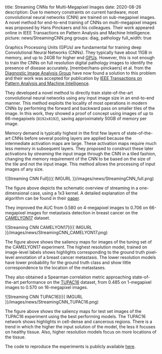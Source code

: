 title: Streaming CNNs for Multi-Megapixel Images 
date: 2020-08-26
description: Due to memory constraints on current hardware, most convolutional neural networks (CNN) are trained on sub-megapixel images. A novel method for end-to-end training of CNNs on multi-megapixel images was proposed by Hans Pinckaers and his colleagues. Their work appeared online in IEEE Transactions on Pattern Analysis and Machine Intelligence. 
picture: news/StreamingCNN.png
groups: diag, pathology
full_width: true

Graphics Processing Units (GPUs) are fundamental for training deep Convolutional Neural Networks (CNNs). They typically have about 11GB in memory, and up to 24GB for higher end [GPUs](https://www.nvidia.com/en-us/geforce/news/introducing-rtx-30-series-graphics-cards/). However, this is not enough to train the CNNs on full resolution digital pathology images to identify the presence of disease accurately. [member/hans-pinckaers] et al. from the [Diagnostic Image Analysis Group](https://www.diagnijmegen.nl/) have now found a solution to this problem and their work was accepted for publication by [IEEE Transactions on Pattern Analysis and Machine Intelligence](https://ieeexplore.ieee.org/document/9178453).

They developed a novel method to directly train state-of-the-art convolutional neural networks using any input image size in an end-to-end manner. This method exploits the locality of most operations in modern CNNs by performing the forward and backward pass on smaller tiles of the image. In this work, they showed a proof of concept using images of up to 66-megapixels (`8192x8192`), saving approximately 50GB of memory per image.

Memory demand is typically highest in the first few layers of state-of-the-art CNNs before several pooling layers are applied because the intermediate activation maps are large. These activation maps require much less memory in subsequent layers. They proposed to construct these later activations by _streaming_ the input image through the CNN in a tiled fashion, changing the memory requirement of the CNN to be based on the size of the tile and not the input image. This method allows the processing of input images of any size.

![Streaming CNN Full]({{ IMGURL }}/images/news/StreamingCNN_full.png)

The figure above depicts the schematic overview of streaming in a one-dimensional case, using a 1x3 kernel. A detailed explanation of the algorithm can be found in their [paper](https://ieeexplore.ieee.org/document/9178453).

They improved the AUC from 0.580 on 4-megapixel images to 0.706 on 66-megapixel images for metastasis detection in breast cancer on the [CAMELYON17](https://camelyon17.grand-challenge.org/Data/) dataset.

![Streaming CNN CAMELYON17]({{ IMGURL }}/images/news/StreamingCNN_CAMELYON17.png)

The figure above shows the saliency maps for images of the tuning set of the CAMELYON17 experiment. The highest resolution model, trained on image-level labels shows highlights corresponding to the ground truth pixel-level annotation of a breast cancer metastasis. The lower resolution models have lower probability for the ground truth class and show little correspondence to the location of the metastases.

They also obtained a Spearman correlation metric approaching state-of-the-art performance on the [TUPAC16](http://tupac.tue-image.nl/node/3) dataset, from 0.485 on 1-megapixel images to 0.570 on 16-megapixel images.

![Streaming CNN TUPAC16]({{ IMGURL }}/images/news/StreamingCNN_TUPAC16.png)

The figure above shows the saliency maps for test set images of the TUPAC16 experiment using the best performing models. The TUPAC16 network shows highlights in cell-dense and cancerous regions. There is a trend in which the higher the input solution of the model, the less it focuses on healthy tissue. Also, higher resolution models focus on more locations of the tissue.

The code to reproduce the experiments is publicly available [here](https://github.com/DIAGNijmegen/StreamingCNN).
